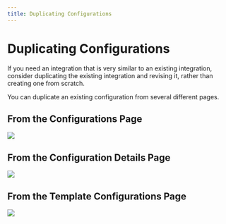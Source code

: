 ```yaml
---
title: Duplicating Configurations
---
```


# Duplicating Configurations

If you need an integration that is very similar to an existing integration, consider duplicating the existing integration and revising it, rather than creating one from scratch.

You can duplicate an existing configuration from several different pages.

## From the Configurations Page

![](/img/Configuration-Duplicate1.png)

## From the Configuration Details Page

![](/img/Configuration-Duplicate.png)

## From the Template Configurations Page

![](/img/Template-Configuration-Duplicate.png)
